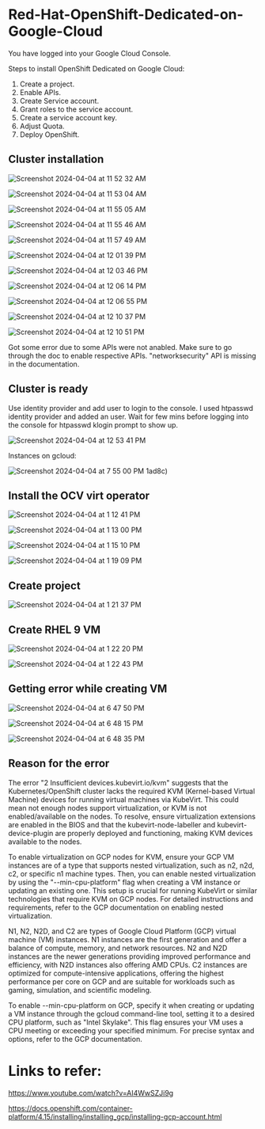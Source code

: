 # Red-Hat-OpenShift-Dedicated-on-Google-Cloud

You have logged into your Google Cloud Console.
 
Steps to install OpenShift Dedicated on Google Cloud:
1. Create a project.
2. Enable APIs.
3. Create Service account.
4. Grant roles to the service account.
5. Create a service account key.
6. Adjust Quota.
7. Deploy OpenShift.

## Cluster installation

![Screenshot 2024-04-04 at 11 52 32 AM](https://github.com/BidGithub2022/Red-Hat-OpenShift-Dedicated-on-Google-Cloud/assets/113651761/e539fc8b-e55d-4f6d-b76d-1b652cbee9f1)

![Screenshot 2024-04-04 at 11 53 04 AM](https://github.com/BidGithub2022/Red-Hat-OpenShift-Dedicated-on-Google-Cloud/assets/113651761/82cd8a36-3ae8-4200-be92-17d9cedc3d72)

![Screenshot 2024-04-04 at 11 55 05 AM](https://github.com/BidGithub2022/Red-Hat-OpenShift-Dedicated-on-Google-Cloud/assets/113651761/5a479e53-2b62-4dfa-9a4a-dc4549542d48)

![Screenshot 2024-04-04 at 11 55 46 AM](https://github.com/BidGithub2022/Red-Hat-OpenShift-Dedicated-on-Google-Cloud/assets/113651761/3820ec3d-d396-474a-8646-59791b17e095)

![Screenshot 2024-04-04 at 11 57 49 AM](https://github.com/BidGithub2022/Red-Hat-OpenShift-Dedicated-on-Google-Cloud/assets/113651761/b46d59de-f569-4aa1-b8e1-8e2976363490)

![Screenshot 2024-04-04 at 12 01 39 PM](https://github.com/BidGithub2022/Red-Hat-OpenShift-Dedicated-on-Google-Cloud/assets/113651761/b431b927-0132-4476-90b3-32a1472a3cbf)

![Screenshot 2024-04-04 at 12 03 46 PM](https://github.com/BidGithub2022/Red-Hat-OpenShift-Dedicated-on-Google-Cloud/assets/113651761/349bb5c3-3295-4a4d-8294-7be64e5506e2)

![Screenshot 2024-04-04 at 12 06 14 PM](https://github.com/BidGithub2022/Red-Hat-OpenShift-Dedicated-on-Google-Cloud/assets/113651761/ad506782-0306-4fbe-9ea8-eacde59dc0ef)

![Screenshot 2024-04-04 at 12 06 55 PM](https://github.com/BidGithub2022/Red-Hat-OpenShift-Dedicated-on-Google-Cloud/assets/113651761/f9c50305-bf58-4bae-8162-56737b960ddd)

![Screenshot 2024-04-04 at 12 10 37 PM](https://github.com/BidGithub2022/Red-Hat-OpenShift-Dedicated-on-Google-Cloud/assets/113651761/c4fd05e2-c172-4391-9422-cffb21b38faa)

![Screenshot 2024-04-04 at 12 10 51 PM](https://github.com/BidGithub2022/Red-Hat-OpenShift-Dedicated-on-Google-Cloud/assets/113651761/2092a5a7-8832-495e-842c-77b5f349354c)

Got some error due to some APIs were not anabled. Make sure to go through the doc  to enable respective APIs. "networksecurity" API is missing in the documentation.

## Cluster is ready

Use identity provider  and add user to login to the console. I used htpasswd identity provider and added an user. Wait for few mins before logging into the console for htpasswd klogin prompt to show up.

![Screenshot 2024-04-04 at 12 53 41 PM](https://github.com/BidGithub2022/Red-Hat-OpenShift-Dedicated-on-Google-Cloud/assets/113651761/769dc986-39e3-41db-84cf-0931fb9f0a77)

Instances on gcloud:

![Screenshot 2024-04-04 at 7 55 00 PM](https://github.com/BidGithub2022/Red-Hat-OpenShift-Dedicated-on-Google-Cloud/assets/113651761/c9d82e39-4b83-4760-a6c4-fb301ddec5e4)
1ad8c)

## Install the OCV virt operator

![Screenshot 2024-04-04 at 1 12 41 PM](https://github.com/BidGithub2022/Red-Hat-OpenShift-Dedicated-on-Google-Cloud/assets/113651761/37214ea7-d152-4193-8b49-4450fa42e368)

![Screenshot 2024-04-04 at 1 13 00 PM](https://github.com/BidGithub2022/Red-Hat-OpenShift-Dedicated-on-Google-Cloud/assets/113651761/ed7cac50-a717-408e-9348-367abc974a12)

![Screenshot 2024-04-04 at 1 15 10 PM](https://github.com/BidGithub2022/Red-Hat-OpenShift-Dedicated-on-Google-Cloud/assets/113651761/d4aeaa2c-2aec-4beb-aac0-c8e1d70a97e9)

![Screenshot 2024-04-04 at 1 19 09 PM](https://github.com/BidGithub2022/Red-Hat-OpenShift-Dedicated-on-Google-Cloud/assets/113651761/bb6174f9-c435-4f88-825a-97fec143f2d8)

## Create project

![Screenshot 2024-04-04 at 1 21 37 PM](https://github.com/BidGithub2022/Red-Hat-OpenShift-Dedicated-on-Google-Cloud/assets/113651761/6d00cbf2-b0c0-4f9a-9fe8-0ddbbf663b4e)

## Create RHEL 9 VM

![Screenshot 2024-04-04 at 1 22 20 PM](https://github.com/BidGithub2022/Red-Hat-OpenShift-Dedicated-on-Google-Cloud/assets/113651761/b3f33531-e1fe-433c-a5bb-59cc806fcb1a)

![Screenshot 2024-04-04 at 1 22 43 PM](https://github.com/BidGithub2022/Red-Hat-OpenShift-Dedicated-on-Google-Cloud/assets/113651761/4d1549d0-36fa-4350-b5aa-15c5aa6630df)

## Getting error while creating VM

![Screenshot 2024-04-04 at 6 47 50 PM](https://github.com/BidGithub2022/Red-Hat-OpenShift-Dedicated-on-Google-Cloud/assets/113651761/d9a85d39-5111-4d30-ae8a-9e55480c22d8)

![Screenshot 2024-04-04 at 6 48 15 PM](https://github.com/BidGithub2022/Red-Hat-OpenShift-Dedicated-on-Google-Cloud/assets/113651761/7ce9b39d-5627-427b-8038-b4fdca806068)

![Screenshot 2024-04-04 at 6 48 35 PM](https://github.com/BidGithub2022/Red-Hat-OpenShift-Dedicated-on-Google-Cloud/assets/113651761/0f0a36ca-2b28-46b6-8b00-a322428593de)


## Reason for the error
The error "2 Insufficient devices.kubevirt.io/kvm" suggests that the Kubernetes/OpenShift cluster lacks the required KVM (Kernel-based Virtual Machine) devices for running virtual machines via KubeVirt. This could mean not enough nodes support virtualization, or KVM is not enabled/available on the nodes. To resolve, ensure virtualization extensions are enabled in the BIOS and that the kubevirt-node-labeller and kubevirt-device-plugin are properly deployed and functioning, making KVM devices available to the nodes.

To enable virtualization on GCP nodes for KVM, ensure your GCP VM instances are of a type that supports nested virtualization, such as n2, n2d, c2, or specific n1 machine types. Then, you can enable nested virtualization by using the "--min-cpu-platform" flag when creating a VM instance or updating an existing one. This setup is crucial for running KubeVirt or similar technologies that require KVM on GCP nodes. For detailed instructions and requirements, refer to the GCP documentation on enabling nested virtualization.

N1, N2, N2D, and C2 are types of Google Cloud Platform (GCP) virtual machine (VM) instances. N1 instances are the first generation and offer a balance of compute, memory, and network resources. N2 and N2D instances are the newer generations providing improved performance and efficiency, with N2D instances also offering AMD CPUs. C2 instances are optimized for compute-intensive applications, offering the highest performance per core on GCP and are suitable for workloads such as gaming, simulation, and scientific modeling.

To enable --min-cpu-platform on GCP, specify it when creating or updating a VM instance through the gcloud command-line tool, setting it to a desired CPU platform, such as "Intel Skylake". This flag ensures your VM uses a CPU meeting or exceeding your specified minimum. For precise syntax and options, refer to the GCP documentation.

# Links to refer:
https://www.youtube.com/watch?v=AI4WwSZJi9g

https://docs.openshift.com/container-platform/4.15/installing/installing_gcp/installing-gcp-account.html

